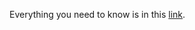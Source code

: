 
Everything you need to know is in this [link](https://docs.google.com/document/d/1teVfwR02uYXEW2tugyszgM9KexkT_FGca5gTEn4ymsY/edit?usp=sharing).

